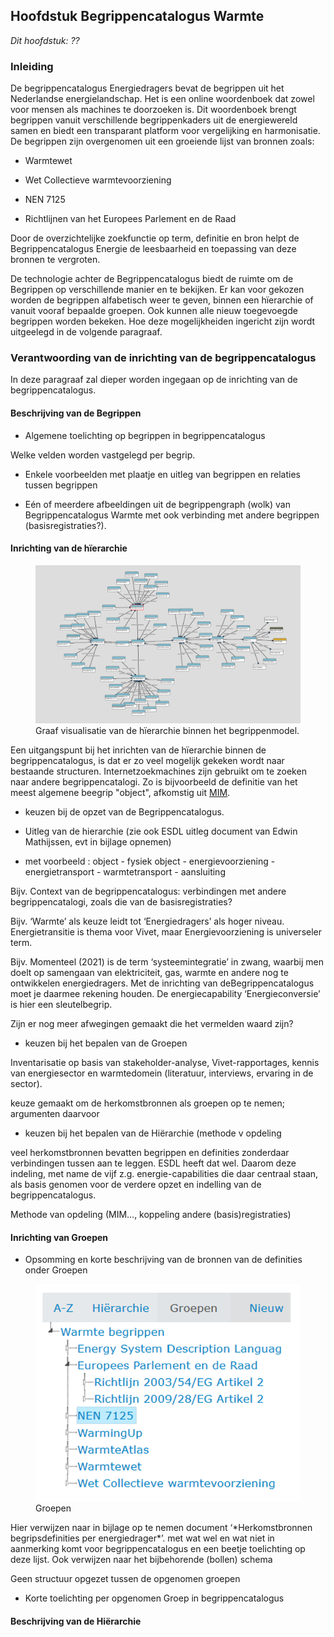 Hoofdstuk Begrippencatalogus Warmte
-----------------------------------

*Dit hoofdstuk: ??*

### Inleiding

De begrippencatalogus Energiedragers bevat de begrippen uit het Nederlandse
energielandschap. Het is een online woordenboek dat zowel voor mensen als
machines te doorzoeken is. Dit woordenboek brengt begrippen vanuit verschillende
begrippenkaders uit de energiewereld samen en biedt een transparant platform
voor vergelijking en harmonisatie. De begrippen zijn overgenomen uit een
groeiende lijst van bronnen zoals:

-   Warmtewet

-   Wet Collectieve warmtevoorziening

-   NEN 7125

-   Richtlijnen van het Europees Parlement en de Raad

Door de overzichtelijke zoekfunctie op term, definitie en bron helpt de
Begrippencatalogus Energie de leesbaarheid en toepassing van deze bronnen te
vergroten.

De technologie achter de Begrippencatalogus biedt de ruimte om de Begrippen op verschillende manier en te bekijken. Er kan voor gekozen worden de begrippen alfabetisch weer te geven, binnen een hïerarchie of vanuit vooraf bepaalde groepen. Ook kunnen alle nieuw toegevoegde begrippen worden bekeken. Hoe deze mogelijkheiden ingericht zijn wordt uitgeelegd in de volgende paragraaf.

### Verantwoording van de inrichting van de begrippencatalogus

In deze paragraaf zal dieper worden ingegaan op de inrichting van de begrippencatalogus.

#### Beschrijving van de Begrippen

-   Algemene toelichting op begrippen in begrippencatalogus

Welke velden worden vastgelegd per begrip.

-   Enkele voorbeelden met plaatje en uitleg van begrippen en relaties tussen
    begrippen

-   Eén of meerdere afbeeldingen uit de begrippengraph (wolk) van
    Begrippencatalogus Warmte met ook verbinding met andere begrippen
    (basisregistraties?).

#### Inrichting van de hïerarchie

<figure id="Hiërarchie">
<img src="media/HierarchieGraaf.png" alt="">
<figcaption>Graaf visualisatie van de hïerarchie binnen het begrippenmodel.</figcaption>
</figure>

Een uitgangspunt bij het inrichten van de hïerarchie binnen de begrippencatalogus, is dat er zo veel mogelijk gekeken wordt naar bestaande structuren. Internetzoekmachines zijn gebruikt om te zoeken naar andere begrippencatalogi. Zo is bijvoorbeeld de definitie van het meest algemene beegrip "object", afkomstig uit [MIM](https://docs.geostandaarden.nl/mim/mim/#objecten-en-objecttype).  
-   keuzen bij de opzet van de Begrippencatalogus.

-   Uitleg van de hierarchie (zie ook ESDL uitleg document van Edwin Mathijssen,
    evt in bijlage opnemen)

-   met voorbeeld : object - fysiek object - energievoorziening -
    energietransport - warmtetransport - aansluiting

Bijv. Context van de begrippencatalogus: verbindingen met andere
begrippencatalogi, zoals die van de basisregistraties?

Bijv. ‘Warmte’ als keuze leidt tot ‘Energiedragers’ als hoger niveau.
Energietransitie is thema voor Vivet, maar Energievoorziening is universeler
term.

Bijv. Momenteel (2021) is de term ‘systeemintegratie’ in zwang, waarbij men
doelt op samengaan van elektriciteit, gas, warmte en andere nog te ontwikkelen
energiedragers. Met de inrichting van deBegrippencatalogus moet je daarmee
rekening houden. De energiecapability ‘Energieconversie’ is hier een
sleutelbegrip.

Zijn er nog meer afwegingen gemaakt die het vermelden waard zijn?

-   keuzen bij het bepalen van de Groepen

Inventarisatie op basis van stakeholder-analyse, Vivet-rapportages, kennis van
energiesector en warmtedomein (literatuur, interviews, ervaring in de sector).

keuze gemaakt om de herkomstbronnen als groepen op te nemen; argumenten daarvoor

-   keuzen bij het bepalen van de Hiërarchie (methode v opdeling

veel herkomstbronnen bevatten begrippen en definities zonderdaar verbindingen
tussen aan te leggen. ESDL heeft dat wel. Daarom deze indeling, met name de vijf
z.g. energie-capabilities die daar centraal staan, als basis genomen voor de
verdere opzet en indelling van de begrippencatalogus.

Methode van opdeling (MIM..., koppeling andere (basis)registraties)

#### Inrichting van Groepen

-   Opsomming en korte beschrijving van de bronnen van de definities onder
    Groepen
<figure id="Groepen">
<img src="media/Groepen_Begrippencatalogus_Warmte.png" alt="">
<figcaption>Groepen</figcaption>
</figure>
Hier verwijzen naar in bijlage op te nemen document ‘*Herkomstbronnen
begripsdefinities per energiedrager*’. met wat wel en wat niet in aanmerking
komt voor begrippencatalogus en een beetje toelichting op deze lijst. Ook
verwijzen naar het bijbehorende (bollen) schema

Geen structuur opgezet tussen de opgenomen groepen

-   Korte toelichting per opgenomen Groep in begrippencatalogus

#### Beschrijving van de Hiërarchie




